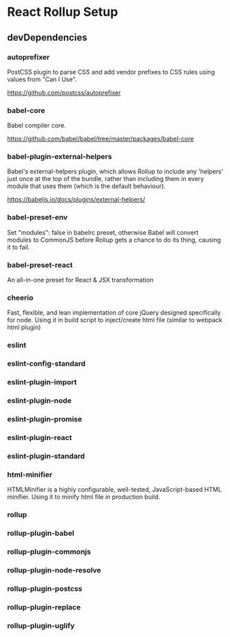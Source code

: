 # React Rollup Setup


## devDependencies

### autoprefixer
PostCSS plugin to parse CSS and add vendor prefixes to CSS rules using values from "Can I Use". 

https://github.com/postcss/autoprefixer

### babel-core
Babel compiler core.

https://github.com/babel/babel/tree/master/packages/babel-core

### babel-plugin-external-helpers

Babel's external-helpers plugin, which allows Rollup to include any 'helpers' just once at the top of the bundle, rather than including them in every module that uses them (which is the default behaviour).

https://babeljs.io/docs/plugins/external-helpers/

### babel-preset-env

Set "modules": false in babelrc preset, otherwise Babel will convert modules to CommonJS before Rollup gets a chance to do its thing, causing it to fail.

### babel-preset-react

An all-in-one preset for React & JSX transformation

### cheerio

Fast, flexible, and lean implementation of core jQuery designed specifically for node. Using it in build script to inject/create html file (similar to webpack html plugin)

### eslint

### eslint-config-standard

### eslint-plugin-import

### eslint-plugin-node

### eslint-plugin-promise

### eslint-plugin-react

### eslint-plugin-standard

### html-minifier

HTMLMinifier is a highly configurable, well-tested, JavaScript-based HTML minifier. Using it to minify html file in production build.

### rollup

### rollup-plugin-babel

### rollup-plugin-commonjs

### rollup-plugin-node-resolve

### rollup-plugin-postcss

### rollup-plugin-replace

### rollup-plugin-uglify
